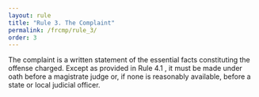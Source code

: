 ```yaml
---
layout: rule
title: "Rule 3. The Complaint"
permalink: /frcmp/rule_3/
order: 3
---
```


The complaint is a written statement of the essential facts constituting the offense charged. Except as provided in Rule 4.1 , it must be made under oath before a magistrate judge or, if none is reasonably available, before a state or local judicial officer.
